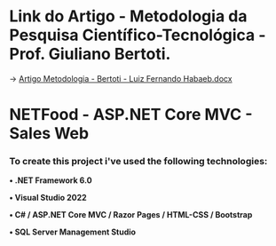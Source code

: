 # Link do Artigo - Metodologia da Pesquisa Científico-Tecnológica - Prof. Giuliano Bertoti.
→ [Artigo Metodologia - Bertoti - Luiz Fernando Habaeb.docx](https://github.com/luizhabaeb/NETFood/files/8865467/Artigo.Metodologia.-.Bertoti.-.Luiz.Fernando.Habaeb.docx)




# **NETFood - ASP.NET Core MVC - Sales Web**

### To create this project i've used the following technologies:
**• .NET Framework 6.0**

**• Visual Studio 2022**

**• C# / ASP.NET Core MVC / Razor Pages / HTML-CSS / Bootstrap**

**• SQL Server Management Studio**
